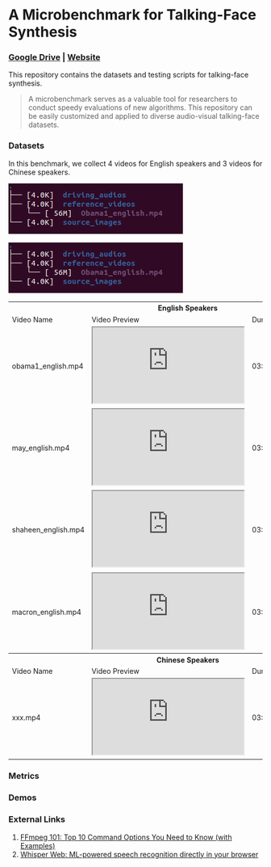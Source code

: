 # A Microbenchmark for Talking-Face Synthesis
### [**Google Drive**](https://drive.google.com/drive/folders/1vBse3rgHd3JfTGNFXC-oUZs5DR9B5Mep?usp=sharing) | [**Website**](https://jason-cs18.github.io/awesome-avatar/benchmarks/)

This repository contains the datasets and testing scripts for talking-face synthesis.

> A microbenchmark serves as a valuable tool for researchers to conduct speedy evaluations of new algorithms. This repository can be easily customized and applied to diverse audio-visual talking-face datasets.

### Datasets
In this benchmark, we collect 4 videos for English speakers and 3 videos for Chinese speakers.

<img src="https://github.com/Jason-cs18/awesome-avatar/blob/main/benchmarks/assets/file_structure.png"/>

![File Structure](https://github.com/Jason-cs18/awesome-avatar/blob/main/benchmarks/assets/file_structure.png "Magic Gardens")

<!-- ![](https://github.com/Jason-cs18/awesome-avatar/blob/main/benchmarks/assets/file_structure.png) -->

<table>
	<tr>
	    <th colspan="5"><center>English Speakers</center></th>
	<!-- </tr > -->
    	<tr>
	    <td >Video Name</td>
	    <td>Video Preview</td>
	    <td>Duration</td>
        <td>Resolution</td>
        <td>Sentence</td>
	</tr >
    </tr >
    	<tr>
	    <td>obama1_english.mp4</td>
	    <td><iframe src="https://drive.google.com/file/d/1g-T1nvL0KqBkInIRVSSbOvmC1LiCB36o/preview"></iframe></td>
        <td>03:38.16</td>
        <td>450x450</td>
        <td>46</td>
	</tr >
    </tr >
    	<tr>
	    <td>may_english.mp4</td>
	    <td><iframe src="https://drive.google.com/file/d/1g-T1nvL0KqBkInIRVSSbOvmC1LiCB36o/preview"></iframe></td>
        <td>03:38.16</td>
        <td>450x450</td>
        <td>46</td>
	</tr >
    </tr >
    	<tr>
	    <td>shaheen_english.mp4</td>
	    <td><iframe src="https://drive.google.com/file/d/1tUU8yRM4mcwEhbuM-rt1MkH-xuYBS2Ar/preview"></iframe></td>
        <td>03:38.16</td>
        <td>450x450</td>
        <td>46</td>
	</tr >
    </tr >
    	<tr>
	    <td>macron_english.mp4</td>
	    <td><iframe src="https://drive.google.com/file/d/1jxu5SqluMDHFxT1R7dP1k4uWHHnnG9RK/preview"></iframe></td>
        <td>03:38.16</td>
        <td>450x450</td>
        <td>46</td>
	</tr >
    <tr>
	    <th colspan="5"><center>Chinese Speakers</center></th>
	<!-- </tr > -->
    	<tr>
	    <td >Video Name</td>
	    <td>Video Preview</td>
	    <td>Duration</td>
        <td>Resolution</td>
        <td>Sentence</td>
	</tr >
    </tr >
    	<tr>
	    <td>xxx.mp4</td>
	    <td><iframe src="https://drive.google.com/file/d/1y6m7zjUHWmL-0huWifD1MEoRrWXY6V5c/preview"></iframe></td>
        <td>03:38.16</td>
        <td>450x450</td>
        <td>xxx</td>
	</tr >
</table>

### Metrics
### Demos
### External Links
1. [FFmpeg 101: Top 10 Command Options You Need to Know (with Examples)](https://www.bannerbear.com/blog/ffmpeg-101-top-10-command-options-you-need-to-know-with-examples/)
2. [Whisper Web: ML-powered speech recognition directly in your browser](https://huggingface.co/spaces/Xenova/whisper-web)